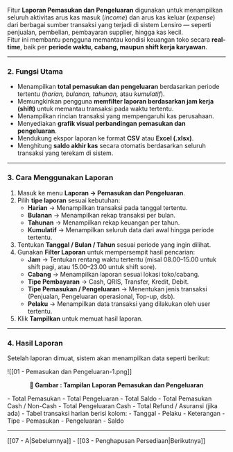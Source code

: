 

Fitur **Laporan Pemasukan dan Pengeluaran** digunakan untuk menampilkan seluruh aktivitas arus kas masuk (*income*) dan arus kas keluar (*expense*) dari berbagai sumber transaksi yang terjadi di sistem Lensiro — seperti penjualan, pembelian, pembayaran supplier, hingga kas kecil.  
Fitur ini membantu pengguna memantau kondisi keuangan toko secara **real-time**, baik per **periode waktu, cabang, maupun shift kerja karyawan**.

---

### 2. Fungsi Utama
- Menampilkan **total pemasukan dan pengeluaran** berdasarkan periode tertentu (*harian, bulanan, tahunan,* atau *kumulatif*).  
- Memungkinkan pengguna **memfilter laporan berdasarkan jam kerja (shift)** untuk memantau transaksi pada waktu tertentu.  
- Menampilkan rincian transaksi yang mempengaruhi kas perusahaan.  
- Menyediakan **grafik visual perbandingan pemasukan dan pengeluaran**.  
- Mendukung ekspor laporan ke format **CSV** atau **Excel (.xlsx)**.  
- Menghitung **saldo akhir kas** secara otomatis berdasarkan seluruh transaksi yang terekam di sistem.

---

### 3. Cara Menggunakan Laporan
1. Masuk ke menu **Laporan → Pemasukan dan Pengeluaran**.  
2. Pilih **tipe laporan** sesuai kebutuhan:
   - **Harian** → Menampilkan transaksi pada tanggal tertentu.  
   - **Bulanan** → Menampilkan rekap transaksi per bulan.  
   - **Tahunan** → Menampilkan rekap keuangan per tahun.  
   - **Kumulatif** → Menampilkan seluruh data dari awal hingga periode tertentu.  
3. Tentukan **Tanggal / Bulan / Tahun** sesuai periode yang ingin dilihat.  
4. Gunakan **Filter Laporan** untuk mempersempit hasil pencarian:
   - **Jam** → Tentukan rentang waktu tertentu (misal 08.00–15.00 untuk shift pagi, atau 15.00–23.00 untuk shift sore).  
   - **Cabang** → Menampilkan laporan sesuai lokasi toko/cabang.  
   - **Tipe Pembayaran** → Cash, QRIS, Transfer, Kredit, Debit.  
   - **Tipe Pemasukan / Pengeluaran** → Menentukan jenis transaksi (Penjualan, Pengeluaran operasional, Top-up, dsb).  
   - **Pelaku** → Menampilkan data transaksi yang dilakukan oleh user tertentu.  
5. Klik **Tampilkan** untuk memuat hasil laporan.

---

### 4. Hasil Laporan
Setelah laporan dimuat, sistem akan menampilkan data seperti berikut:

![[01 - Pemasukan dan Pengeluaran-1.png]]
<p align="center"><b>📸 Gambar : Tampilan Laporan Pemasukan dan Pengeluaran</b></p>
- Total Pemasukan  
- Total Pengeluaran  
- Total Saldo  
- Total Pemasukan Cash / Non-Cash  
- Total Pengeluaran Cash  
- Total Refund / Asuransi (jika ada)  
- Tabel transaksi harian berisi kolom:
  - Tanggal  
  - Pelaku  
  - Keterangan  
  - Tipe  
  - Pemasukan  
  - Pengeluaran  
  - Saldo  



  

---

 [[07 - A|Sebelumnya]] - [[03 - Penghapusan Persediaan|Berikutnya]] 
